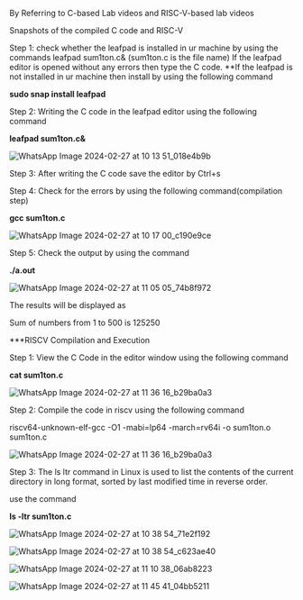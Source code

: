 By Referring to C-based Lab videos and RISC-V-based lab videos

Snapshots of the compiled C code and RISC-V

Step 1: check whether the leafpad is installed in ur machine by using the commands leafpad sum1ton.c& (sum1ton.c is the file name) If the leafpad editor is opened without any errors then type the C code. **If the leafpad is not installed in ur machine then install by using the following command

**sudo snap install leafpad**

Step 2: Writing the C code in the leafpad editor using the following command

**leafpad sum1ton.c&**

![WhatsApp Image 2024-02-27 at 10 13 51_018e4b9b](https://github.com/16swetha/ckswetha/assets/160165692/33dc2b4d-1ffe-4751-ab87-5ff7cc19d283)

Step 3: After writing the C code save the editor by Ctrl+s

Step 4: Check for the errors by using the following command(compilation step)

**gcc sum1ton.c**

![WhatsApp Image 2024-02-27 at 10 17 00_c190e9ce](https://github.com/16swetha/ckswetha/assets/160165692/7b150c74-49c4-4298-b3cb-0abbb9f7f2aa)

Step 5: Check the output by using the command

**./a.out**

![WhatsApp Image 2024-02-27 at 11 05 05_74b8f972](https://github.com/16swetha/ckswetha/assets/160165692/b0964a0f-6d28-4874-8a58-4c170038be6c)

The results will be displayed as

Sum of numbers from 1 to 500 is 125250

***RISCV Compilation and Execution

Step 1: View the C Code in the editor window using the following command

**cat sum1ton.c**


![WhatsApp Image 2024-02-27 at 11 36 16_b29ba0a3](https://github.com/16swetha/ckswetha/assets/160165692/0e30ad0b-106e-4e4b-905e-8539f06571aa)

Step 2: Compile the code in riscv using the following command

riscv64-unknown-elf-gcc -O1 -mabi=lp64 -march=rv64i -o sum1ton.o sum1ton.c

![WhatsApp Image 2024-02-27 at 11 36 16_b29ba0a3](https://github.com/16swetha/ckswetha/assets/160165692/d95eb78c-e309-4ad3-9534-5c411ede8d78)

Step 3: The ls ltr command in Linux is used to list the contents of the current directory in long format, sorted by last modified time in reverse order.

use the command

**ls -ltr sum1ton.c**

![WhatsApp Image 2024-02-27 at 10 38 54_71e2f192](https://github.com/16swetha/ckswetha/assets/160165692/57030d99-b29d-4447-be08-9a63dd5bc8fa)

![WhatsApp Image 2024-02-27 at 10 38 54_c623ae40](https://github.com/16swetha/ckswetha/assets/160165692/b573eb29-fa29-4537-b0f9-2f31b3a6d0f3)

![WhatsApp Image 2024-02-27 at 11 10 38_06ab8223](https://github.com/16swetha/ckswetha/assets/160165692/b0709154-b4a1-4c39-9540-17f02b585c1b)

![WhatsApp Image 2024-02-27 at 11 45 41_04bb5211](https://github.com/16swetha/ckswetha/assets/160165692/681289cf-2749-4080-8fc1-d44aaec2417d)








